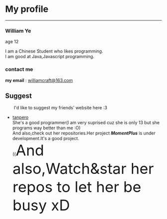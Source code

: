 # My profile
--------
### **William Ye**  
age 12  
  
I am a Chinese Student who likes programming.  
I am good at Java,Javascript programming.  
### contact me
**my email** : <williamcraft@163.com>  


## Suggest  
&emsp;&emsp;I'd like to suggest my friends' website here :3  
+ [tanpero](https://tanpero.github.io)  
She's a good programmer(I am very suprised cuz she is only 13 but she programs way better than me :O)  
And also,check out her repositories.Her project ***MomentPlus*** is under development.It's a good project.  
((<font size=10>And also,Watch&star her repos to let her be busy xD</font>
